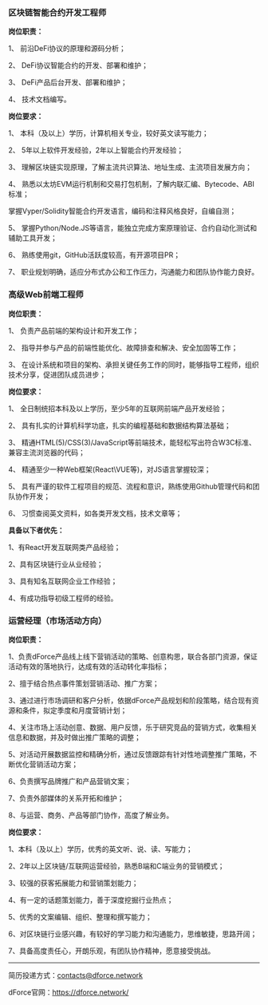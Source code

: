 ### 区块链智能合约开发工程师

**岗位职责：**

1、 前沿DeFi协议的原理和源码分析；

2、 DeFi协议智能合约的开发、部署和维护；

3、 DeFi产品后台开发、部署和维护；

4、 技术文档编写。


**岗位要求：**

1、 本科（及以上）学历，计算机相关专业，较好英文读写能力；

2、 5年以上软件开发经验，2年以上智能合约开发经验；

3、 理解区块链实现原理，了解主流共识算法、地址生成、主流项目发展方向；

4、 熟悉以太坊EVM运行机制和交易打包机制，了解内联汇编、Bytecode、ABI标准；

掌握Vyper/Solidity智能合约开发语言，编码和注释风格良好，自编自测；

5、 掌握Python/Node.JS等语言，能独立完成方案原理验证、合约自动化测试和辅助工具开发；

6、 熟练使用git，GitHub活跃度较高，有开源项目PR；

7、 职业规划明确，适应分布式办公和工作压力，沟通能力和团队协作能力良好。


### 高级Web前端工程师
**岗位职责：**

1、 负责产品前端的架构设计和开发工作；

2、 指导并参与产品的前端性能优化、故障排查和解决、安全加固等工作；

3、 在设计系统和项目的架构、承担关键任务工作的同时，能够指导工程师，组织技术分享，促进团队成员进步；

**岗位要求：**

1、 全日制统招本科及以上学历，至少5年的互联网前端产品开发经验；

2、 具有扎实的计算机科学功底，扎实的编程基础和数据结构算法基础；

3、 精通HTML(5)/CSS(3)/JavaScript等前端技术，能轻松写出符合W3C标准、兼容主流浏览器的代码；

4、 精通至少一种Web框架(React\VUE等)，对JS语言掌握较深；

5、 具有严谨的软件工程项目的规范、流程和意识，熟练使用Github管理代码和团队协作开发；

6、 习惯查阅英文资料，如各类开发文档，技术文章等；


**具备以下者优先：**

1、有React开发互联网类产品经验；

2、具有区块链行业从业经验；

3、具有知名互联网企业工作经验；

4、有成功指导初级工程师的经验。


### 运营经理（市场活动方向）

**岗位职责：**

1、负责dForce产品线上线下营销活动的策略、创意构思，联合各部门资源，保证活动有效的落地执行，达成有效的活动转化率指标；

2、擅于结合热点事件策划营销活动、推广方案；

3、通过进行市场调研和客户分析，依据dForce产品规划和阶段策略，结合现有资源和条件，拟定季度和月度营销计划；

4、关注市场上活动创意、数据、用户反馈，乐于研究竞品的营销方式，收集相关信息和数据，并及时做出推广策略的调整；

5、对活动开展数据监控和精确分析，通过反馈跟踪有针对性地调整推广策略，不断优化营销活动方案；

6、负责撰写品牌推广和产品营销文案；

7、负责外部媒体的关系开拓和维护；

8、与运营、商务、产品等部门协作，高度了解业务。


**岗位要求：**


1、本科（及以上）学历，优秀的英文听、说、读、写能力；

2、2年以上区块链/互联网运营经验，熟悉B端和C端业务的营销模式；

3、较强的获客拓展能力和营销策划能力；

4、有一定的话题策划能力，善于深度挖掘行业热点；

5、优秀的文案编辑、组织、整理和撰写能力；

6、对区块链行业感兴趣，有较好的学习能力和沟通能力，思维敏捷，思路开阔；

7、具备高度责任心，开朗乐观，有团队协作精神，愿意接受挑战。

---
简历投递方式：contacts@dforce.network

dForce官网：https://dforce.network/ 
